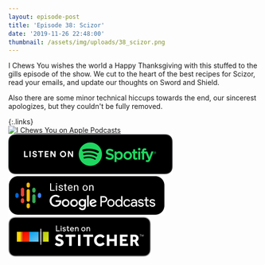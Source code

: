```yaml
---
layout: episode-post
title: 'Episode 38: Scizor'
date: '2019-11-26 22:48:00'
thumbnail: /assets/img/uploads/38_scizor.png
---
```

I Chews You wishes the world a Happy Thanksgiving with this stuffed to the gills episode of the show. We cut to the heart of the best recipes for Scizor, read your emails, and update our thoughts on Sword and Shield.



Also there are some minor technical hiccups towards the end, our sincerest apologizes, but they couldn't be fully removed.

{:.links}  
[![I Chews You on Apple Podcasts](https://linkmaker.itunes.apple.com/en-us/badge-lrg.svg?releaseDate=2019-04-16T00:00:00Z&kind=podcast&bubble=podcasts)](https://podcasts.apple.com/us/podcast/38-scizor/id1455409177?i=1000457913842)  [![I Chews You on Spotify](/assets/img/uploads/spotify-badge-button.svg)](https://open.spotify.com/episode/5Zx0OQhkIWjDLz8J16ep7T)  [![I Chews You on Google Podcasts](/assets/img/uploads/google-podcasts-badge-button.svg)](https://podcasts.google.com/?feed=aHR0cHM6Ly9pY2hld3N5b3UubGlic3luLmNvbS9yc3M&episode=ZGRkNWQzMmQtNjVlMS00YjBiLWE3MDYtYTBmOTk1Yzc4MjEy&ved=0CBQQzsICahcKEwjYxKC5-sLnAhUAAAAAHQAAAAAQAQ)  [![I Chews You on Stitcher](/assets/img/uploads/stitcher-badge-button.svg)](https://www.stitcher.com/s?eid=65557350)

